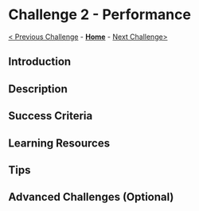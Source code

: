 # Challenge 2 - Performance

[< Previous Challenge](./Challenge01.md) - **[Home](../readme.md)** - [Next Challenge>](./Challenge03.md)

## Introduction 



## Description




## Success Criteria



## Learning Resources


## Tips



## Advanced Challenges (Optional)

